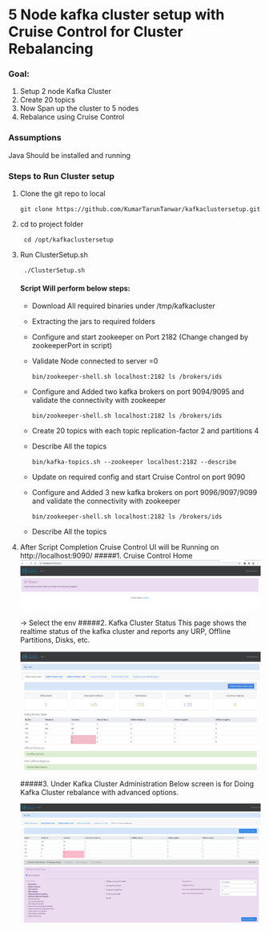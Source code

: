
# 5 Node kafka cluster setup with Cruise Control for Cluster Rebalancing 

### Goal: 
1. Setup 2 node Kafka Cluster
2. Create 20 topics
3. Now Span up the cluster to 5 nodes
4. Rebalance using Cruise Control

### Assumptions
Java Should be installed and running

### Steps to Run Cluster setup

1. Clone the git repo to local 

       git clone https://github.com/KumarTarunTanwar/kafkaclustersetup.git

2. cd to project folder 
 
        cd /opt/kafkaclustersetup

3. Run ClusterSetup.sh

        ./ClusterSetup.sh

    #### Script Will perform below steps: 
    - Download All required binaries under /tmp/kafkacluster
    - Extracting the jars to required folders
    - Configure and start zookeeper on Port 2182 (Change changed by zookeeperPort in script)
    - Validate Node connected to server =0
            
          bin/zookeeper-shell.sh localhost:2182 ls /brokers/ids
    
    - Configure and Added two kafka brokers on port 9094/9095 and validate the connectivity with zookeeper

          bin/zookeeper-shell.sh localhost:2182 ls /brokers/ids

    - Create 20 topics with each topic replication-factor 2 and partitions 4
    - Describe All the topics 

          bin/kafka-topics.sh --zookeeper localhost:2182 --describe
  
    - Update on required config and start Cruise Control on port 9090
    - Configure and Added 3 new kafka brokers on port 9096/9097/9099 and validate the connectivity with zookeeper

          bin/zookeeper-shell.sh localhost:2182 ls /brokers/ids

    - Describe All the topics
    
    
4.  After Script Completion Cruise Control UI will be Running on http://localhost:9090/
    #####1.  Cruise Control Home
    ![img.png](CCHomePage.png)

    -> Select the env
    #####2.  Kafka Cluster Status
    This page shows the realtime status of the kafka cluster and reports any URP, Offline Partitions, Disks, etc.
        
    ![img.png](CCClusterStatus.png)

    #####3. Under Kafka Cluster Administration
    Below screen is for Doing Kafka Cluster rebalance with advanced options.

    ![img.png](CCrebalance.png)